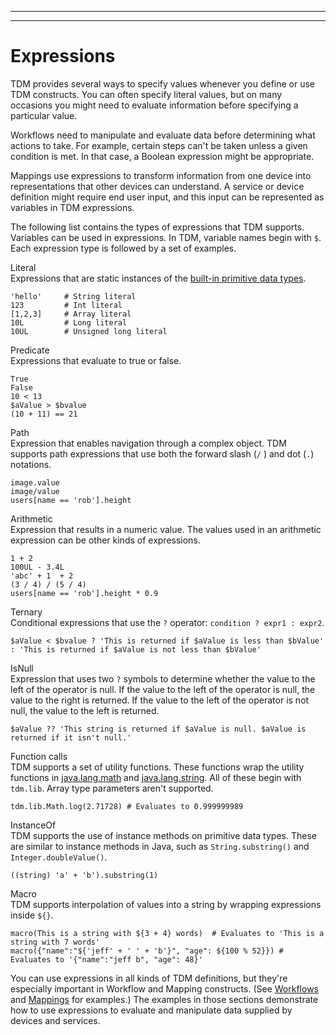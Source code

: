 --------

--------

# Expressions<a name="iot-tg-models-tdm-expressions"></a>

TDM provides several ways to specify values whenever you define or use TDM constructs\. You can often specify literal values, but on many occasions you might need to evaluate information before specifying a particular value\. 

Workflows need to manipulate and evaluate data before determining what actions to take\. For example, certain steps can't be taken unless a given condition is met\. In that case, a Boolean expression might be appropriate\. 

Mappings use expressions to transform information from one device into representations that other devices can understand\. A service or device definition might require end user input, and this input can be represented as variables in TDM expressions\.

The following list contains the types of expressions that TDM supports\. Variables can be used in expressions\. In TDM, variable names begin with `$`\. Each expression type is followed by a set of examples\.

Literal  
Expressions that are static instances of the [built\-in primitive data types](iot-tg-models-tdm-datatypes.html)\.  

```
'hello'     # String literal
123         # Int literal
[1,2,3]     # Array literal
10L         # Long literal
10UL        # Unsigned long literal
```

Predicate  
Expressions that evaluate to true or false\.  

```
True
False
10 < 13
$aValue > $bvalue
(10 + 11) == 21
```

Path  
Expression that enables navigation through a complex object\. TDM supports path expressions that use both the forward slash \(`/` \) and dot \(`.`\) notations\.  

```
image.value
image/value
users[name == 'rob'].height
```

Arithmetic  
Expression that results in a numeric value\. The values used in an arithmetic expression can be other kinds of expressions\.  

```
1 + 2
100UL - 3.4L
'abc' + 1  + 2
(3 / 4) / (5 / 4)
users[name == 'rob'].height * 0.9
```

Ternary  
Conditional expressions that use the `?` operator: `condition ? expr1 : expr2`\.  

```
$aValue < $bvalue ? 'This is returned if $aValue is less than $bValue' : 'This is returned if $aValue is not less than $bValue'
```

IsNull  
Expression that uses two `?` symbols to determine whether the value to the left of the operator is null\. If the value to the left of the operator is null, the value to the right is returned\. If the value to the left of the operator is not null, the value to the left is returned\.  

```
$aValue ?? 'This string is returned if $aValue is null. $aValue is returned if it isn't null.'
```

Function calls  
TDM supports a set of utility functions\. These functions wrap the utility functions in [java\.lang\.math](https://docs.oracle.com/javase/8/docs/api/java/lang/Math.html) and [java\.lang\.string](https://docs.oracle.com/javase/8/docs/api/java/lang/String.html)\. All of these begin with `tdm.lib`\. Array type parameters aren't supported\.  

```
tdm.lib.Math.log(2.71728) # Evaluates to 0.999999989
```

InstanceOf  
TDM supports the use of instance methods on primitive data types\. These are similar to instance methods in Java, such as `String.substring()` and `Integer.doubleValue()`\.  

```
((string) 'a' + 'b').substring(1)
```

Macro  
TDM supports interpolation of values into a string by wrapping expressions inside `${}`\.  

```
macro(This is a string with ${3 + 4} words)  # Evaluates to 'This is a string with 7 words'
macro({"name":"${'jeff' + ' ' + 'b'}", "age": ${100 % 52}}) # Evaluates to '{"name":"jeff b", "age": 48}'
```

You can use expressions in all kinds of TDM definitions, but they're especially important in Workflow and Mapping constructs\. \(See [Workflows](iot-tg-models-tdm-iot-workflow.html) and [Mappings](iot-tg-models-tdm-iot-mapping.html) for examples\.\) The examples in those sections demonstrate how to use expressions to evaluate and manipulate data supplied by devices and services\.